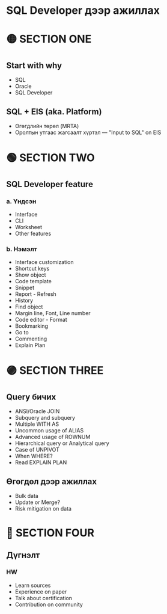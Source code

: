 # **SQL Developer дээр ажиллах**

# 🟡 SECTION ONE

## Start with why
  * SQL
  * Oracle
  * SQL Developer

## SQL + EIS (aka. Platform)
* Өгөгдлийн төрөл (MRTA)
* Оролтын утгаас жагсаалт хүртэл — "Input to SQL" on EIS


# 🟢 SECTION TWO

## SQL Developer feature
  ### a. Үндсэн 
  * Interface
  * CLI
  * Worksheet
  * Other features

  ### b. Нэмэлт 
* Interface customization
* Shortcut keys
* Show object
* Code template
* Snippet
* Report - Refresh
* History
* Find object
* Margin line, Font, Line number
* Code editor - Format
* Bookmarking
* Go to
* Commenting
* Explain Plan


# 🟣 SECTION THREE

## Query бичих
  * ANSI/Oracle JOIN 
  * Subquery and subquery
  * Multiple WITH AS
  * Uncommon usage of ALIAS
  * Advanced usage of ROWNUM
  * Hierarchical query or Analytical query
  * Case of UNPIVOT
  * When WHERE?
  * Read EXPLAIN PLAN

## Өгөгдөл дээр ажиллах
  * Bulk data
  * Update or Merge?
  * Risk mitigation on data

  
# 🔴 SECTION FOUR

## Дүгнэлт

### HW
 * Learn sources
 * Experience on paper
 * Talk about certification
 * Contribution on community

